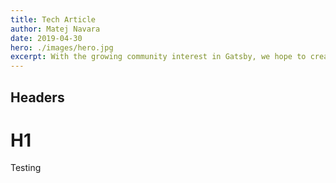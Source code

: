 ```yaml
---
title: Tech Article
author: Matej Navara
date: 2019-04-30
hero: ./images/hero.jpg
excerpt: With the growing community interest in Gatsby, we hope to create more resources that make it easier for anyone to grasp the power of this incredible tool.
---
```


## Headers

# H1

Testing
